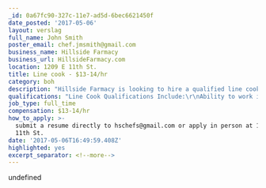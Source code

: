 ```yaml
---
_id: 0a67fc90-327c-11e7-ad5d-6bec6621450f
date_posted: '2017-05-06'
layout: verslag
full_name: John Smith
poster_email: chef.jmsmith@gmail.com
business_name: Hillside Farmacy
business_url: HillsideFarmacy.com
location: 1209 E 11th St.
title: Line cook - $13-14/hr
category: boh
description: "Hillside Farmacy is looking to hire a qualified line cook to join our team.  \r\n\r\nWe are a restaurant that supports small farms from across the state. It is our goal to serve food with farm to table ingredients without pretension or an inflated price. Hillside serves rustic food that is made with the intention of allowing the ingredients stand on their own."
qualifications: "Line Cook Qualifications Include:\r\nAbility to work independently\r\nStrong teamwork and communication skills\r\n2 years line cook experience in a fast paced kitchen\r\nProficient in following recipes and recreating dishes, sauces, etc. \r\nAbility to follow direction from lead cook, sous, and chef de cuisine."
job_type: full_time
compensation: $13-14/hr
how_to_apply: >-
  submit a resume directly to hschefs@gmail.com or apply in person at 1209 E
  11th St.
date: '2017-05-06T16:49:59.408Z'
highlighted: yes
excerpt_separator: <!--more-->
---
```

undefined
